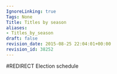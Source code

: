 ```yaml
---
IgnoreLinking: true
Tags: None
Title: Titles by season
aliases:
- Titles_by_season
draft: false
revision_date: 2015-08-25 22:04:01+00:00
revision_id: 38252
---
```


#REDIRECT Election schedule